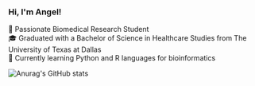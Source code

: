 ### Hi, I'm Angel! 

🧬 Passionate Biomedical Research Student <br/>
🎓 Graduated with a Bachelor of Science in Healthcare Studies from The University of Texas at Dallas <br/>
💭 Currently learning Python and R languages for bioinformatics <br/>

![Anurag's GitHub stats](https://github-readme-stats.vercel.app/api?username=angelmalhotra&show_icons=true&theme=dracula)
